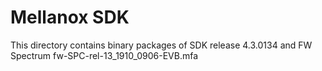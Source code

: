 Mellanox SDK
=============

This directory contains binary packages of SDK release 4.3.0134 and FW Spectrum fw-SPC-rel-13_1910_0906-EVB.mfa
